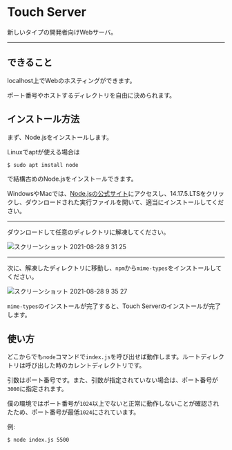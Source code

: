 # Touch Server
新しいタイプの開発者向けWebサーバ。

---

## できること
localhost上でWebのホスティングができます。

ポート番号やホストするディレクトリを自由に決められます。

## インストール方法

まず、Node.jsをインストールします。

Linuxでaptが使える場合は
```bash
$ sudo apt install node
```
で結構古めのNode.jsをインストールできます。

WindowsやMacでは、[Node.jsの公式サイト](https://nodejs.org)にアクセスし、14.17.5.LTSをクリックし、ダウンロードされた実行ファイルを開いて、適当にインストールしてください。

---

ダウンロードして任意のディレクトリに解凍してください。

![スクリーンショット 2021-08-28 9 31 25](https://user-images.githubusercontent.com/69241694/131200431-777d7299-f47a-4cc1-bc74-a370e655a1a4.png)

---

次に、解凍したディレクトリに移動し、`npm`から`mime-types`をインストールしてください。

![スクリーンショット 2021-08-28 9 35 27](https://user-images.githubusercontent.com/69241694/131200542-924145b0-512f-4cc6-9759-f089d91f0d7d.png)


`mime-types`のインストールが完了すると、Touch Serverのインストールが完了します。

## 使い方
どこからでも`node`コマンドで`index.js`を呼び出せば動作します。ルートディレクトリは呼び出した時のカレントディレクトリです。

引数はポート番号です。また、引数が指定されていない場合は、ポート番号が`3000`に指定されます。

僕の環境ではポート番号が`1024`以上でないと正常に動作しないことが確認されたため、ポート番号が最低`1024`にされています。

例:
```bash
$ node index.js 5500
```
